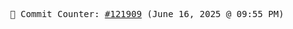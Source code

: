 <p align="center">
    <samp>
        📮 Commit Counter: <a href="https://github.com/Javascript-void0/Javascript-void0/commits/main">#121909</a> (June 16, 2025 @ 09:55 PM)
    </samp>
</p>
